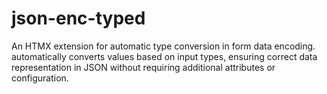 # json-enc-typed
An HTMX extension for automatic type conversion in form data encoding. automatically converts values based on input types, ensuring correct data representation in JSON without requiring additional attributes or configuration.
